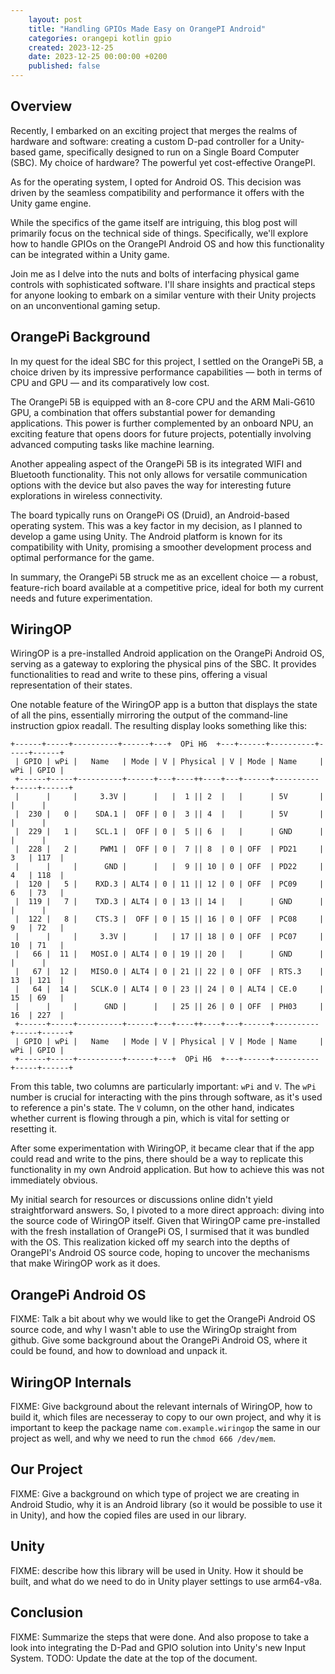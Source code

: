 ```yaml
---
    layout: post
    title: "Handling GPIOs Made Easy on OrangePI Android"
    categories: orangepi kotlin gpio
    created: 2023-12-25
    date: 2023-12-25 00:00:00 +0200
    published: false
---
```

## Overview
Recently, I embarked on an exciting project that merges the realms of hardware and software: creating a custom D-pad controller for a Unity-based game, specifically designed to run on a Single Board Computer (SBC). My choice of hardware? The powerful yet cost-effective OrangePI.

As for the operating system, I opted for Android OS. This decision was driven by the seamless compatibility and performance it offers with the Unity game engine.

While the specifics of the game itself are intriguing, this blog post will primarily focus on the technical side of things. Specifically, we'll explore how to handle GPIOs on the OrangePI Android OS and how this functionality can be integrated within a Unity game.

Join me as I delve into the nuts and bolts of interfacing physical game controls with sophisticated software. I'll share insights and practical steps for anyone looking to embark on a similar venture with their Unity projects on an unconventional gaming setup.

## OrangePi Background
In my quest for the ideal SBC for this project, I settled on the OrangePi 5B, a choice driven by its impressive performance capabilities — both in terms of CPU and GPU — and its comparatively low cost.

The OrangePi 5B is equipped with an 8-core CPU and the ARM Mali-G610 GPU, a combination that offers substantial power for demanding applications. This power is further complemented by an onboard NPU, an exciting feature that opens doors for future projects, potentially involving advanced computing tasks like machine learning.

Another appealing aspect of the OrangePi 5B is its integrated WIFI and Bluetooth functionality. This not only allows for versatile communication options with the device but also paves the way for interesting future explorations in wireless connectivity.

The board typically runs on OrangePi OS (Druid), an Android-based operating system. This was a key factor in my decision, as I planned to develop a game using Unity. The Android platform is known for its compatibility with Unity, promising a smoother development process and optimal performance for the game.

In summary, the OrangePi 5B struck me as an excellent choice — a robust, feature-rich board available at a competitive price, ideal for both my current needs and future experimentation.

## WiringOP
WiringOP is a pre-installed Android application on the OrangePi Android OS, serving as a gateway to exploring the physical pins of the SBC. It provides functionalities to read and write to these pins, offering a visual representation of their states.

One notable feature of the WiringOP app is a button that displays the state of all the pins, essentially mirroring the output of the command-line instruction gpiox readall. The resulting display looks something like this:

```shell
+------+-----+----------+------+---+  OPi H6  +---+------+----------+-----+------+
 | GPIO | wPi |   Name   | Mode | V | Physical | V | Mode | Name     | wPi | GPIO |
 +------+-----+----------+------+---+----++----+---+------+----------+-----+------+
 |      |     |     3.3V |      |   |  1 || 2  |   |      | 5V       |     |      |
 |  230 |   0 |    SDA.1 |  OFF | 0 |  3 || 4  |   |      | 5V       |     |      |
 |  229 |   1 |    SCL.1 |  OFF | 0 |  5 || 6  |   |      | GND      |     |      |
 |  228 |   2 |     PWM1 |  OFF | 0 |  7 || 8  | 0 | OFF  | PD21     | 3   | 117  |
 |      |     |      GND |      |   |  9 || 10 | 0 | OFF  | PD22     | 4   | 118  |
 |  120 |   5 |    RXD.3 | ALT4 | 0 | 11 || 12 | 0 | OFF  | PC09     | 6   | 73   |
 |  119 |   7 |    TXD.3 | ALT4 | 0 | 13 || 14 |   |      | GND      |     |      |
 |  122 |   8 |    CTS.3 |  OFF | 0 | 15 || 16 | 0 | OFF  | PC08     | 9   | 72   |
 |      |     |     3.3V |      |   | 17 || 18 | 0 | OFF  | PC07     | 10  | 71   |
 |   66 |  11 |   MOSI.0 | ALT4 | 0 | 19 || 20 |   |      | GND      |     |      |
 |   67 |  12 |   MISO.0 | ALT4 | 0 | 21 || 22 | 0 | OFF  | RTS.3    | 13  | 121  |
 |   64 |  14 |   SCLK.0 | ALT4 | 0 | 23 || 24 | 0 | ALT4 | CE.0     | 15  | 69   |
 |      |     |      GND |      |   | 25 || 26 | 0 | OFF  | PH03     | 16  | 227  |
 +------+-----+----------+------+---+----++----+---+------+----------+-----+------+
 | GPIO | wPi |   Name   | Mode | V | Physical | V | Mode | Name     | wPi | GPIO |
 +------+-----+----------+------+---+  OPi H6  +---+------+----------+-----+------+
```

From this table, two columns are particularly important: `wPi` and `V`. The `wPi` number is crucial for interacting with the pins through software, as it's used to reference a pin's state. The `V` column, on the other hand, indicates whether current is flowing through a pin, which is vital for setting or resetting it.

After some experimentation with WiringOP, it became clear that if the app could read and write to the pins, there should be a way to replicate this functionality in my own Android application. But how to achieve this was not immediately obvious.

My initial search for resources or discussions online didn't yield straightforward answers. So, I pivoted to a more direct approach: diving into the source code of WiringOP itself. Given that WiringOP came pre-installed with the fresh installation of OrangePi OS, I surmised that it was bundled with the OS. This realization kicked off my search into the depths of OrangePI's Android OS source code, hoping to uncover the mechanisms that make WiringOP work as it does.

## OrangePi Android OS
FIXME: Talk a bit about why we would like to get the OrangePi Android OS source code, and why I wasn't able to use the WiringOp straight from github. Give some background about the OrangePi Android OS, where it could be found, and how to download and unpack it.

## WiringOP Internals
FIXME: Give background about the relevant internals of WiringOP, how to build it, which files are necesseray to copy to our own project, and why it is important to keep the package name `com.example.wiringop` the same in our project as well, and why we need to run the `chmod 666 /dev/mem`.

## Our Project
FIXME: Give a background on which type of project we are creating in Android Studio, why it is an Android library (so it would be possible to use it in Unity), and how the copied files are used in our library.

## Unity
FIXME: describe how this library will be used in Unity. How it should be built, and what do we need to do in Unity player settings to use arm64-v8a.

## Conclusion
FIXME: Summarize the steps that were done. And also propose to take a look into integrating the D-Pad and GPIO solution into Unity's new Input System.
TODO: Update the date at the top of the document.